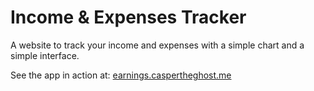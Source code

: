 # Income & Expenses Tracker

A website to track your income and expenses with a simple chart and a simple interface.

See the app in action at: [earnings.caspertheghost.me](earnings.caspertheghost.me)
